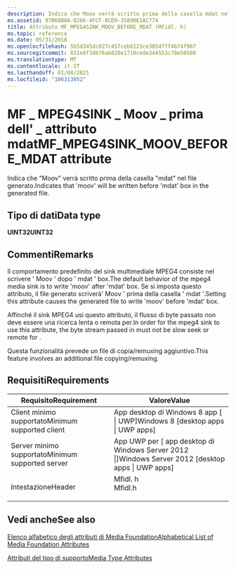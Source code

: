 ```yaml
---
description: Indica che Moov verrà scritto prima della casella mdat nel file generato.
ms.assetid: 97B68B0A-8266-4FCF-8CD9-35890E1AC774
title: Attributo MF_MPEG4SINK_MOOV_BEFORE_MDAT (Mfidl. h)
ms.topic: reference
ms.date: 05/31/2018
ms.openlocfilehash: 5b5d345dc027c457ceb6123ce3854fff4b74f987
ms.sourcegitcommit: 831e8f3db78ab820e1710cede244553c70e50500
ms.translationtype: MT
ms.contentlocale: it-IT
ms.lasthandoff: 01/08/2021
ms.locfileid: "106313052"
---
```

# <a name="mf_mpeg4sink_moov_before_mdat-attribute"></a><span data-ttu-id="628d4-103">MF \_ MPEG4SINK \_ Moov \_ prima dell' \_ attributo mdat</span><span class="sxs-lookup"><span data-stu-id="628d4-103">MF\_MPEG4SINK\_MOOV\_BEFORE\_MDAT attribute</span></span>

<span data-ttu-id="628d4-104">Indica che "Moov" verrà scritto prima della casella "mdat" nel file generato.</span><span class="sxs-lookup"><span data-stu-id="628d4-104">Indicates that 'moov' will be written before 'mdat' box in the generated file.</span></span>

## <a name="data-type"></a><span data-ttu-id="628d4-105">Tipo di dati</span><span class="sxs-lookup"><span data-stu-id="628d4-105">Data type</span></span>

<span data-ttu-id="628d4-106">**UINT32**</span><span class="sxs-lookup"><span data-stu-id="628d4-106">**UINT32**</span></span>

## <a name="remarks"></a><span data-ttu-id="628d4-107">Commenti</span><span class="sxs-lookup"><span data-stu-id="628d4-107">Remarks</span></span>

<span data-ttu-id="628d4-108">Il comportamento predefinito del sink multimediale MPEG4 consiste nel scrivere ' Moov ' dopo ' mdat ' box.</span><span class="sxs-lookup"><span data-stu-id="628d4-108">The default behavior of the mpeg4 media sink is to write 'moov' after 'mdat' box.</span></span> <span data-ttu-id="628d4-109">Se si imposta questo attributo, il file generato scriverà' Moov ' prima della casella ' mdat '.</span><span class="sxs-lookup"><span data-stu-id="628d4-109">Setting this attribute causes the generated file to write 'moov' before 'mdat' box.</span></span>

<span data-ttu-id="628d4-110">Affinché il sink MPEG4 usi questo attributo, il flusso di byte passato non deve essere una ricerca lenta o remota per.</span><span class="sxs-lookup"><span data-stu-id="628d4-110">In order for the mpeg4 sink to use this attribute, the byte stream passed in must not be slow seek or remote for .</span></span>

<span data-ttu-id="628d4-111">Questa funzionalità prevede un file di copia/remuxing aggiuntivo.</span><span class="sxs-lookup"><span data-stu-id="628d4-111">This feature involves an additional file copying/remuxing.</span></span>

## <a name="requirements"></a><span data-ttu-id="628d4-112">Requisiti</span><span class="sxs-lookup"><span data-stu-id="628d4-112">Requirements</span></span>



| <span data-ttu-id="628d4-113">Requisito</span><span class="sxs-lookup"><span data-stu-id="628d4-113">Requirement</span></span> | <span data-ttu-id="628d4-114">Valore</span><span class="sxs-lookup"><span data-stu-id="628d4-114">Value</span></span> |
|-------------------------------------|------------------------------------------------------------------------------------|
| <span data-ttu-id="628d4-115">Client minimo supportato</span><span class="sxs-lookup"><span data-stu-id="628d4-115">Minimum supported client</span></span><br/> | <span data-ttu-id="628d4-116">App desktop di Windows 8 app \[ \| UWP\]</span><span class="sxs-lookup"><span data-stu-id="628d4-116">Windows 8 \[desktop apps \| UWP apps\]</span></span><br/>                                  |
| <span data-ttu-id="628d4-117">Server minimo supportato</span><span class="sxs-lookup"><span data-stu-id="628d4-117">Minimum supported server</span></span><br/> | <span data-ttu-id="628d4-118">App UWP per \[ app desktop di Windows Server 2012 \|\]</span><span class="sxs-lookup"><span data-stu-id="628d4-118">Windows Server 2012 \[desktop apps \| UWP apps\]</span></span><br/>                        |
| <span data-ttu-id="628d4-119">Intestazione</span><span class="sxs-lookup"><span data-stu-id="628d4-119">Header</span></span><br/>                   | <dl> <span data-ttu-id="628d4-120"><dt>Mfidl. h</dt></span><span class="sxs-lookup"><span data-stu-id="628d4-120"><dt>Mfidl.h</dt></span></span> </dl> |



## <a name="see-also"></a><span data-ttu-id="628d4-121">Vedi anche</span><span class="sxs-lookup"><span data-stu-id="628d4-121">See also</span></span>

<dl> <dt>

[<span data-ttu-id="628d4-122">Elenco alfabetico degli attributi di Media Foundation</span><span class="sxs-lookup"><span data-stu-id="628d4-122">Alphabetical List of Media Foundation Attributes</span></span>](alphabetical-list-of-media-foundation-attributes.md)
</dt> <dt>

[<span data-ttu-id="628d4-123">Attributi del tipo di supporto</span><span class="sxs-lookup"><span data-stu-id="628d4-123">Media Type Attributes</span></span>](media-type-attributes.md)
</dt> </dl>

 

 





